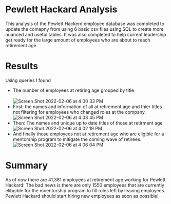 # Pewlett Hackard Analysis
This analysis of the Pewlett Hackerd employee database was completed to update the comapny from using 6 basic csv files using SQL to create more nuanced and useful tables. It was also completed to help current leadership get ready for the large amount of employees who are about to reach retirement age. 
# Results
Using queries I found 
* The number of employees at retiring age grouped by title<br/>  
![Screen Shot 2022-02-06 at 4 00 33 PM](https://user-images.githubusercontent.com/65744738/152701149-16867420-9774-4a23-9ec3-80f4bde82708.png)
* First: the names and information of all at retirement age and thier titles not filtering for employees who changed roles at the company.
![Screen Shot 2022-02-06 at 4 03 45 PM](https://user-images.githubusercontent.com/65744738/152701238-a1bbe95c-3e8f-4d93-ab9a-294b5843731d.png)
* Then: The names and unique up to date titles of those at retirment age
![Screen Shot 2022-02-06 at 4 02 19 PM](https://user-images.githubusercontent.com/65744738/152701202-0f937bd9-2629-4492-b392-74ad6f33f2fc.png)
* And finally those employees not at retirement age who are eligible for a mentorship program to mitigate the coming wave of retirees.
![Screen Shot 2022-02-06 at 4 06 04 PM](https://user-images.githubusercontent.com/65744738/152701302-7025fd0d-6089-4531-966a-a6a9007c47bb.png)
# Summary
As of now there are 41,381 employees at retirement age working for Pewlett Hackard! The bad news is there are only 1550 employees that are currently elibgible for the moentorship program to fill roles left by leaving employees. Pewlett Hackard should start hiring new employees as soon as possible!
